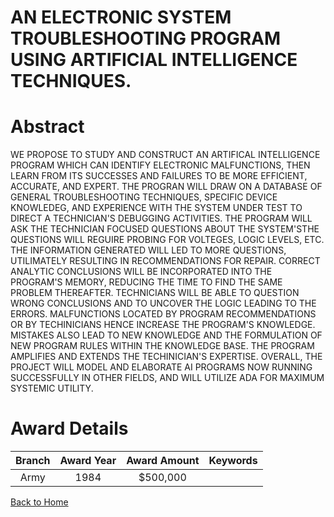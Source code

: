 
AN ELECTRONIC SYSTEM TROUBLESHOOTING PROGRAM USING ARTIFICIAL INTELLIGENCE TECHNIQUES.
======================================================================================

# Abstract


WE PROPOSE TO STUDY AND CONSTRUCT AN ARTIFICAL INTELLIGENCE PROGRAM WHICH CAN IDENTIFY ELECTRONIC MALFUNCTIONS, THEN LEARN FROM ITS SUCCESSES AND FAILURES TO BE MORE EFFICIENT, ACCURATE, AND EXPERT. THE PROGRAN WILL DRAW ON A DATABASE OF GENERAL TROUBLESHOOTING TECHNIQUES, SPECIFIC DEVICE KNOWLEDEG, AND EXPERIENCE WITH THE SYSTEM UNDER TEST TO DIRECT A TECHNICIAN'S DEBUGGING ACTIVITIES. THE PROGRAM WILL ASK THE TECHNICIAN FOCUSED QUESTIONS ABOUT THE SYSTEM'STHE QUESTIONS WILL REGUIRE PROBING FOR VOLTEGES, LOGIC LEVELS, ETC. THE INFORMATION GENERATED WILL LED TO MORE QUESTIONS, UTILIMATELY RESULTING IN RECOMMENDATIONS FOR REPAIR. CORRECT ANALYTIC CONCLUSIONS WILL BE INCORPORATED INTO THE PROGRAM'S MEMORY, REDUCING THE TIME TO FIND THE SAME PROBLEM THEREAFTER. TECHNICIANS WILL BE ABLE TO QUESTION WRONG CONCLUSIONS AND TO UNCOVER THE LOGIC LEADING TO THE ERRORS. MALFUNCTIONS LOCATED BY PROGRAM RECOMMENDATIONS OR BY TECHINICIANS HENCE INCREASE THE PROGRAM'S KNOWLEDGE. MISTAKES ALSO LEAD TO NEW KNOWLEDGE AND THE FORMULATION OF NEW PROGRAM RULES WITHIN THE KNOWLEDGE BASE. THE PROGRAM AMPLIFIES AND EXTENDS THE TECHINICIAN'S EXPERTISE. OVERALL, THE PROJECT WILL MODEL AND ELABORATE AI PROGRAMS NOW RUNNING SUCCESSFULLY IN OTHER FIELDS, AND WILL UTILIZE ADA FOR MAXIMUM SYSTEMIC UTILITY.  

# Award Details

|Branch|Award Year|Award Amount|Keywords|
| :---: | :---: | :---: | :---: |
|Army|1984|$500,000||
  
  


[Back to Home](https://github.com/chrischow/dod_sbir_awards#880)